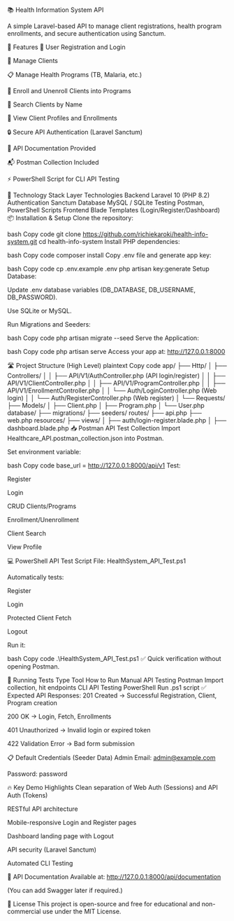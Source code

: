 📚 Health Information System API

A simple Laravel-based API to manage client registrations, health program enrollments, and secure authentication using Sanctum.

🧩 Features
📝 User Registration and Login

🏥 Manage Clients

📋 Manage Health Programs (TB, Malaria, etc.)

🔗 Enroll and Unenroll Clients into Programs

🔎 Search Clients by Name

👤 View Client Profiles and Enrollments

🔒 Secure API Authentication (Laravel Sanctum)

📖 API Documentation Provided

📬 Postman Collection Included

⚡ PowerShell Script for CLI API Testing

🚀 Technology Stack
Layer	Technologies
Backend	Laravel 10 (PHP 8.2)
Authentication	Sanctum
Database	MySQL / SQLite
Testing	Postman, PowerShell Scripts
Frontend	Blade Templates (Login/Register/Dashboard)
📦 Installation & Setup
Clone the repository:

bash
Copy code
git clone https://github.com/richiekaroki/health-info-system.git
cd health-info-system
Install PHP dependencies:

bash
Copy code
composer install
Copy .env file and generate app key:

bash
Copy code
cp .env.example .env
php artisan key:generate
Setup Database:

Update .env database variables (DB_DATABASE, DB_USERNAME, DB_PASSWORD).

Use SQLite or MySQL.

Run Migrations and Seeders:

bash
Copy code
php artisan migrate --seed
Serve the Application:

bash
Copy code
php artisan serve
Access your app at: http://127.0.0.1:8000

🛣️ Project Structure (High Level)
plaintext
Copy code
app/
├── Http/
│   ├── Controllers/
│   │   ├── API/V1/AuthController.php (API login/register)
│   │   ├── API/V1/ClientController.php
│   │   ├── API/V1/ProgramController.php
│   │   ├── API/V1/EnrollmentController.php
│   │   └── Auth/LoginController.php (Web login)
│   │   └── Auth/RegisterController.php (Web register)
│   └── Requests/
├── Models/
│   ├── Client.php
│   ├── Program.php
│   └── User.php
database/
├── migrations/
├── seeders/
routes/
├── api.php
├── web.php
resources/
├── views/
│   ├── auth/login-register.blade.php
│   ├── dashboard.blade.php
📥 Postman API Test Collection
Import Healthcare_API.postman_collection.json into Postman.

Set environment variable:

bash
Copy code
base_url = http://127.0.0.1:8000/api/v1
Test:

Register

Login

CRUD Clients/Programs

Enrollment/Unenrollment

Client Search

View Profile

💻 PowerShell API Test Script
File: HealthSystem_API_Test.ps1

Automatically tests:

Register

Login

Protected Client Fetch

Logout

Run it:

bash
Copy code
.\HealthSystem_API_Test.ps1
✅ Quick verification without opening Postman.

🧪 Running Tests
Type	Tool	How to Run
Manual API Testing	Postman	Import collection, hit endpoints
CLI API Testing	PowerShell	Run .ps1 script
✅ Expected API Responses:
201 Created → Successful Registration, Client, Program creation

200 OK → Login, Fetch, Enrollments

401 Unauthorized → Invalid login or expired token

422 Validation Error → Bad form submission

📋 Default Credentials (Seeder Data)
Admin Email: admin@example.com

Password: password

🔥 Key Demo Highlights
Clean separation of Web Auth (Sessions) and API Auth (Tokens)

RESTful API architecture

Mobile-responsive Login and Register pages

Dashboard landing page with Logout

API security (Laravel Sanctum)

Automated CLI Testing

📖 API Documentation
Available at:
http://127.0.0.1:8000/api/documentation

(You can add Swagger later if required.)

📜 License
This project is open-source and free for educational and non-commercial use under the MIT License.

